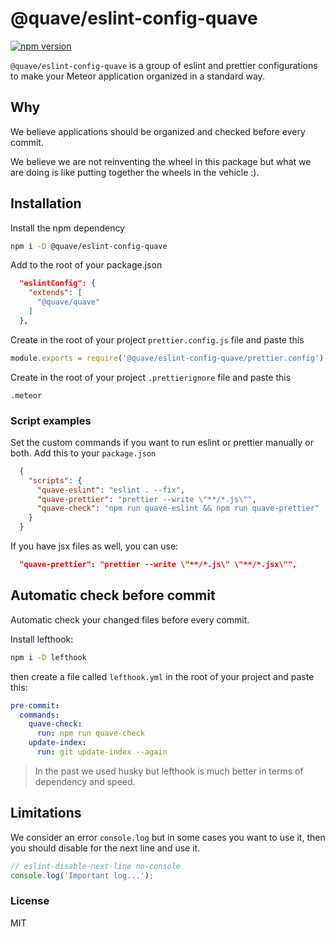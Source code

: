 # @quave/eslint-config-quave

[![npm version](https://badge.fury.io/js/@quave%2Feslint-config-quave.svg)](https://badge.fury.io/js/@quave%2Feslint-config-quave)

`@quave/eslint-config-quave` is a group of eslint and prettier configurations to make your Meteor application organized in a standard way.

## Why

We believe applications should be organized and checked before every commit.

We believe we are not reinventing the wheel in this package but what we are doing is like putting together the wheels in the vehicle :).

## Installation

Install the npm dependency
```sh
npm i -D @quave/eslint-config-quave
```

Add to the root of your package.json

```json
  "eslintConfig": {
    "extends": [
      "@quave/quave"
    ]
  },
```

Create in the root of your project `prettier.config.js` file and paste this

```javascript
module.exports = require('@quave/eslint-config-quave/prettier.config');
```

Create in the root of your project `.prettierignore` file and paste this

`.meteor`

### Script examples

Set the custom commands if you want to run eslint or prettier manually or both. Add this to your `package.json`
```json
  {
    "scripts": {
      "quave-eslint": "eslint . --fix",
      "quave-prettier": "prettier --write \"**/*.js\"",
      "quave-check": "npm run quave-eslint && npm run quave-prettier"
    }
  }
```

If you have jsx files as well, you can use:
```json
  "quave-prettier": "prettier --write \"**/*.js\" \"**/*.jsx\"",
```

## Automatic check before commit

Automatic check your changed files before every commit.

Install lefthook:

```bash
npm i -D lefthook
```

then create a file called `lefthook.yml` in the root of your project and paste this:

```yaml
pre-commit:
  commands:
    quave-check:
      run: npm run quave-check
    update-index:
      run: git update-index --again
 ```

> In the past we used husky but lefthook is much better in terms of dependency and speed.

## Limitations

We consider an error `console.log` but in some cases you want to use it, then you should disable for the next line and use it.
```javascript
// eslint-disable-next-line no-console
console.log('Important log...');
```

### License

MIT
